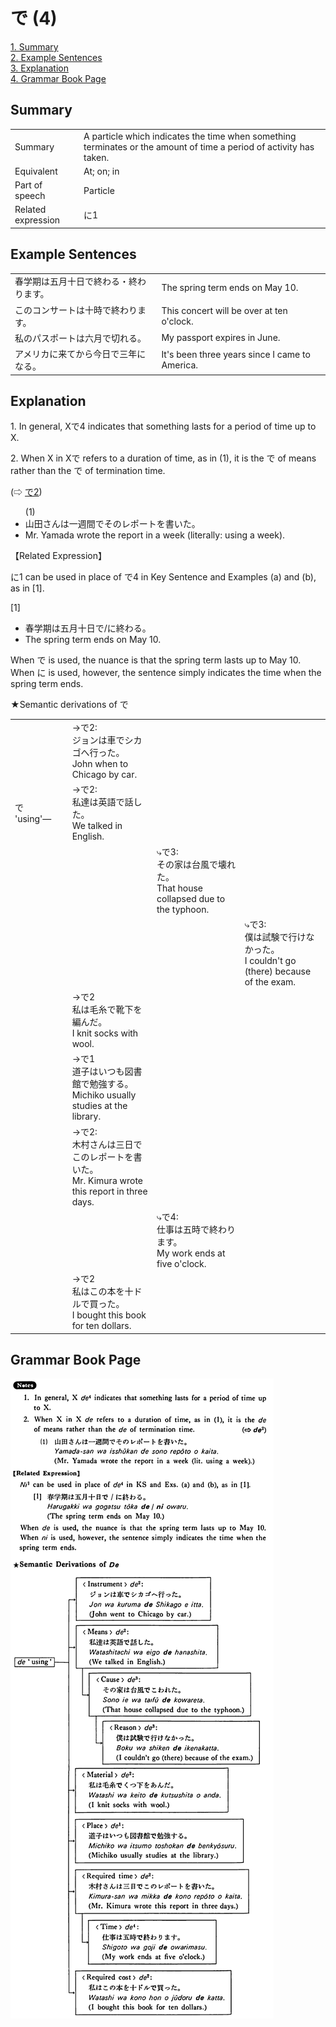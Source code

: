 # で (4)

[1. Summary](#summary)<br>
[2. Example Sentences](#example-sentences)<br>
[3. Explanation](#explanation)<br>
[4. Grammar Book Page](#grammar-book-page)<br>


## Summary

<table><tr>   <td>Summary</td>   <td>A particle which indicates the time when something terminates or the amount of time a period of activity has taken.</td></tr><tr>   <td>Equivalent</td>   <td>At; on; in</td></tr><tr>   <td>Part of speech</td>   <td>Particle</td></tr><tr>   <td>Related expression</td>   <td>に1</td></tr></table>

## Example Sentences

<table><tr>   <td>春学期は五月十日で終わる・終わります。</td>   <td>The spring term ends on May 10.</td></tr><tr>   <td>このコンサートは十時で終わります。</td>   <td>This concert will be over at ten o'clock.</td></tr><tr>   <td>私のパスポートは六月で切れる。</td>   <td>My passport expires in June.</td></tr><tr>   <td>アメリカに来てから今日で三年になる。</td>   <td>It's been three years since I came to America.</td></tr></table>

## Explanation

<p>1. In general, X<span class="cloze">で4</span> indicates that something lasts for a period of time up to X. </p>  <p>2. When X in X<span class="cloze">で</span> refers to a duration of time, as in (1), it is the <span class="cloze">で</span> of means rather than the <span class="cloze">で</span> of termination time.</p>  <p>(⇨ <a href="#㊦ で (2)">で2</a>)</p>  <ul>(1) <li>山田さんは一週間<span class="cloze">で</span>そのレポートを書いた。</li> <li>Mr. Yamada wrote the report in a week (literally: using a week).</li> </ul>  <p>【Related Expression】</p>  <p>に1 can be used in place of <span class="cloze">で</span>4 in Key Sentence and Examples (a) and (b), as in [1].</p>  <p>[1]</p> <ul> <li>春学期は五月十日<span class="cloze">で</span>/に終わる。</li> <li>The spring term ends on May 10.</li> </ul>  <p>When <span class="cloze">で</span> is used, the nuance is that the spring term lasts up to May 10. When に is used, however, the sentence simply indicates the time when the spring term ends. </p>  <p>★Semantic derivations of <span class="cloze">で</span></p>  <table class="table"> <tbody> <tr class="tr"> <td class="td"></td> <td class="td"></td> <td class="td">→<Instrument>で2:<br>ジョンは車でシカゴへ行った。<br>John when to Chicago by car.</td> <td class="td"></td> <td class="td"></td> </tr> <tr class="tr"> <td class="td">で 'using'―</td> <td class="td"></td> <td class="td">→<Means>で2:<br>私達は英語で話した。<br>We talked in English.</td> <td class="td"></td> <td class="td"></td> </tr> <tr class="tr"> <td class="td"></td> <td class="td"></td> <td class="td"></td> <td class="td">⤷<Cause>で3:<br>その家は台風で壊れた。<br>That house collapsed due to the typhoon.</td> <td class="td"></td> </tr> <tr class="tr"> <td class="td"></td> <td class="td"></td> <td class="td"></td> <td class="td"></td> <td class="td">⤷<Reason>で3:<br>僕は試験で行けなかった。<br>I couldn't go (there) because of the exam.</td> </tr> <tr class="tr"> <td class="td"></td> <td class="td"></td> <td class="td">→<Material>で2<br>私は毛糸で靴下を編んだ。<br>I knit socks with wool.</td> <td class="td"></td> <td class="td"></td> </tr> <tr class="tr"> <td class="td"></td> <td class="td"></td> <td class="td">→<Place>で1<br>道子はいつも図書館で勉強する。<br>Michiko usually studies at the library.</td> <td class="td"></td> <td class="td"></td> </tr> <tr class="tr"> <td class="td"></td> <td class="td"></td> <td class="td">→<Required time>で2:<br>木村さんは三日でこのレポートを書いた。<br>Mr. Kimura wrote this report in three days.</td> <td class="td"></td> <td class="td"></td> </tr> <tr class="tr"> <td class="td"></td> <td class="td"></td> <td class="td"></td> <td class="td">⤷<Time>で4:<br>仕事は五時で終わります。<br>My work ends at five o'clock.</td> <td class="td"></td> </tr> <tr class="tr"> <td class="td"></td> <td class="td"></td> <td class="td">→<Required cost>で2<br>私はこの本を十ドルで買った。<br>I bought this book for ten dollars.</td> <td class="td"></td> <td class="td"></td> </tr> </tbody> </table>

## Grammar Book Page

![](../img/Basicで4.png)

